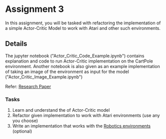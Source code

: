 # Assignment 3

In this assignment, you will be tasked with refactoring the implementation of a simple Actor-Critic Model to work with Atari and other such environments.

## Details

The jupyter notebook ("Actor_Critic_Code_Example.ipynb") contains explanation and code to run Actor-Critic implementation on the CartPole environment. Another notebook is also given as an example implementation of taking an image of the environment as input for the model ("Actor_Critic_Image_Example.ipynb")

Refer: [Research Paper](https://proceedings.neurips.cc/paper/1999/file/6449f44a102fde848669bdd9eb6b76fa-Paper.pdf)

### Tasks

1) Learn and understand the of Actor-Critic model
2) Refactor given implementation to work with Atari environments (use any you choose)
3) Write an implementation that works with the [Robotics environments](https://gym.openai.com/envs/#robotics) (optional)

